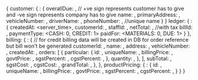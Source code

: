 {
  customer: {
    <customer-id>: {
      overallDue: <double>, // +ve sign represents customer has to give and -ve sign represents company has to give
      name: <string>,
      primaryAddress: <string>,
      vehicleNumber: <string>,
      driverName: <string>,
      phoneNumber: <string>, //unique name
    }
  }
  ledger: {
    <ledger-id>: {
      createdAt: <server_time>,
      customerId: <customer-id>,
      staffId: <user-id>,
      netTotal: <number>, //with tax
      billId: <bill-id>,
      paymentType: <CASH: 0, CREDIT: 1>
      paidFor: <MATERIALS: 0, DUE: 1>
    }
  },
  billing: {
    <bill-id>: { // for credit billing data will be created in DB for order reference but bill won't be generated
      customerId: <customer-id>,
      name: <string>,
      address: <string>,
      vehicleNumber: <string>,
      createdAt: <timestamp>,
      orders: [
        {
          particular: {
            id: <product-id>,
            uniqueName: <string>,
            billingPrice: <string>,
            govtPrice: <string>,
            sgstPercent: <number>,
            cgstPercent: <number>,
          },
          quantity: <number>,
        },
      ],
      subTotal: <number>, 
      sgstCost: <number>,
      cgstCost: <number>,
      grandTotal: <number>,
    },
  },
  productPricing: {
    <product-id>: {
      id: <product-id>,
      uniqueName: <string>,
      billingPrice: <string>,
      govtPrice: <string>,
      sgstPercent: <number>,
      cgstPercent: <number>,
    }
  }
}